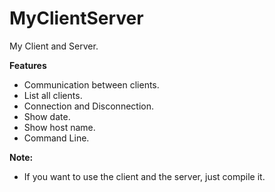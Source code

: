 # MyClientServer
My Client and Server.

**Features**
* Communication between clients.
* List all clients.
* Connection and Disconnection.
* Show date.
* Show host name.
* Command Line.

**Note:**
* If you want to use the client and the server, just compile it.
